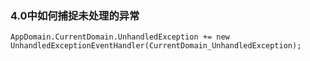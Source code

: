 ### 4.0中如何捕捉未处理的异常 ###
```
AppDomain.CurrentDomain.UnhandledException += new UnhandledExceptionEventHandler(CurrentDomain_UnhandledException);
```